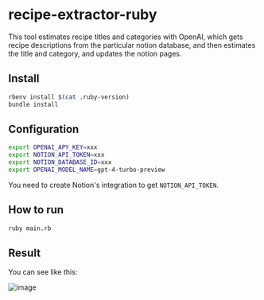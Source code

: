 # recipe-extractor-ruby
This tool estimates recipe titles and categories with OpenAI, which gets recipe descriptions from the particular notion database, and then estimates the title and category, and updates the notion pages.
## Install
```bash
rbenv install $(cat .ruby-version)
bundle install
```
## Configuration
```bash
export OPENAI_APY_KEY=xxx
export NOTION_API_TOKEN=xxx
export NOTION_DATABASE_ID=xxx
export OPENAI_MODEL_NAME=gpt-4-turbo-preview
```
You need to create Notion's integration to get `NOTION_API_TOKEN`.
## How to run
```bash
ruby main.rb
```
## Result
You can see like this:

![image](https://github.com/akingo55/openai_ruby/assets/43959158/95242723-6452-4bab-b98b-76b6c78bb1af)

